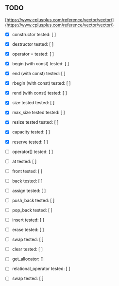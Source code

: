 ## TODO

[https://www.cplusplus.com/reference/vector/vector/](https://www.cplusplus.com/reference/vector/vector/)
 - [x] constructor tested: [ ]
 - [x] destructor tested: [ ]
 - [x]  operator = tested: [ ]

 - [x]  begin (with const) tested: [ ]
 - [x]  end  (with const) tested: [ ]
 - [x]  rbegin (with const) tested: [ ]
 - [x] rend  (with const) tested: [ ]
 
 - [x] size tested tested: [ ]
 - [x]  max_size tested tested: [ ]
 - [x]  resize tested tested: [ ]
 - [x]   capacity tested: [ ]
 - [x]  reserve tested: [ ]
 
 - [ ]  operator[] tested: [ ]
 - [ ]  at tested: [ ]
 - [ ] front tested: [ ]
 - [ ] back tested: [ ]
 
 - [ ]  assign tested: [ ]
 - [ ]  push_back tested: [ ]
 - [ ] pop_back tested: [ ]
 - [ ]  insert tested: [ ]
 - [ ]  erase tested: [ ]
 - [ ] swap tested: [ ]
 - [ ] clear tested: [ ]
 
 - [ ] get_allocator: []
 - [ ] relational_operator tested: [ ]
 - [ ] swap tested: [ ]
